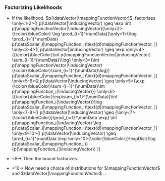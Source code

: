 <!--frame start-->
### Factorizing Likelihoods

-   If the likelihood, $p(\dataVector|\mappingFunctionVector)$,
    factorizes \only<1-2>{\[
          p(\dataVector|\inducingVector) \geq \exp \int p(\mappingFunctionVector|\inducingVector){\only<2>{\color{\blueColor} \log \prod_{i=1}^\numData}}\only<1>{\log \prod_{i=1}^\numData} p(\dataScalar_i|\mappingFunction_i)\text{d}\mappingFunctionVector.
          \]} \only<3-4>{\[
          p(\dataVector|\inducingVector) \geq \exp \only<4>{{\color{\blueColor}\int p(\mappingFunctionVector|\inducingVector) \sum_{i=1}^{\numData}}\log} \only<3>{\int p(\mappingFunctionVector|\inducingVector) {\color{\blueColor}\sum_{i=1}^{\numData}\log}}  p(\dataScalar_i|\mappingFunction_i)\text{d}\mappingFunctionVector.
          \]} \only<5-6>{\[
          p(\dataVector|\inducingVector) \geq \only<5>{\exp {\color{\blueColor}\sum_{i=1}^{\numData}\int p(\mappingFunction_i|\inducingVector)}} \only<6>{{\color{\blueColor}\exp\sum_{i=1}^{\numData}}\int p(\mappingFunction_i|\inducingVector)}\log p(\dataScalar_i|\mappingFunction_i)\text{d}\mappingFunctionVector.
          \]} \only<7-8>{\[
          p(\dataVector|\inducingVector) \geq {\only<7>{\color{\blueColor}}\prod_{i=1}^\numData \exp} \int p(\mappingFunction_i|\inducingVector) \log p(\dataScalar_i|\mappingFunction_i)\text{d}\mappingFunctionVector.
          \]} \only<9-10>{\[
          p(\dataVector|\inducingVector) \geq \prod_{i=1}^\numData \exp \only<10>{\color{\blueColor}}\expDist{\log p(\dataScalar_i|\mappingFunction_i)}{p(\mappingFunction_i|\inducingVector)}
          \]}

-   &lt;8-&gt; Then the bound factorizes.

-   &lt;10-&gt; Now need a choice of distributions for
    $\mappingFunctionVector$ and $\dataVector|\mappingFunctionVector$
    ...

<!--frame end-->

